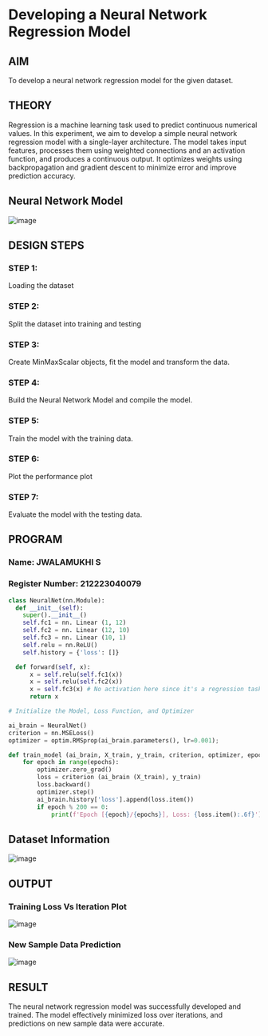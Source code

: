 # Developing a Neural Network Regression Model

## AIM

To develop a neural network regression model for the given dataset.

## THEORY

Regression is a machine learning task used to predict continuous numerical values. In this experiment, we aim to develop a simple neural network regression model with a single-layer architecture. The model takes input features, processes them using weighted connections and an activation function, and produces a continuous output. It optimizes weights using backpropagation and gradient descent to minimize error and improve prediction accuracy.

## Neural Network Model

![image](https://github.com/user-attachments/assets/43ae2420-4d26-4d34-b540-24f182234480)

## DESIGN STEPS

### STEP 1:

Loading the dataset

### STEP 2:

Split the dataset into training and testing

### STEP 3:

Create MinMaxScalar objects, fit the model and transform the data.

### STEP 4:

Build the Neural Network Model and compile the model.

### STEP 5:

Train the model with the training data.

### STEP 6:

Plot the performance plot

### STEP 7:

Evaluate the model with the testing data.

## PROGRAM

### Name: JWALAMUKHI S

### Register Number: 212223040079

```python
class NeuralNet(nn.Module):
  def __init__(self):
    super().__init__()
    self.fc1 = nn. Linear (1, 12)
    self.fc2 = nn. Linear (12, 10)
    self.fc3 = nn. Linear (10, 1)
    self.relu = nn.ReLU()
    self.history = {'loss': []}

  def forward(self, x):
      x = self.relu(self.fc1(x))
      x = self.relu(self.fc2(x))
      x = self.fc3(x) # No activation here since it's a regression task
      return x

# Initialize the Model, Loss Function, and Optimizer

ai_brain = NeuralNet()
criterion = nn.MSELoss()
optimizer = optim.RMSprop(ai_brain.parameters(), lr=0.001);

def train_model (ai_brain, X_train, y_train, criterion, optimizer, epochs=2000):
    for epoch in range(epochs):
        optimizer.zero_grad()
        loss = criterion (ai_brain (X_train), y_train)
        loss.backward()
        optimizer.step()
        ai_brain.history['loss'].append(loss.item())
        if epoch % 200 == 0:
            print(f'Epoch [{epoch}/{epochs}], Loss: {loss.item():.6f}')
```

## Dataset Information

![image](https://github.com/user-attachments/assets/5b96479e-e1eb-4625-85d0-e01a79feec68)

## OUTPUT

### Training Loss Vs Iteration Plot

![image](https://github.com/user-attachments/assets/12246b60-e8ca-45c6-bc55-ba5d8a209a82)

### New Sample Data Prediction

![image](https://github.com/user-attachments/assets/6dcb6a3c-ed35-4edc-b578-2759c1428b37)

## RESULT

The neural network regression model was successfully developed and trained. The model effectively minimized loss over iterations, and predictions on new sample data were accurate.
